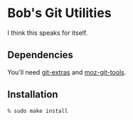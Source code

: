 # Bob's Git Utilities

I think this speaks for itself.

## Dependencies

You'll need [git-extras](https://github.com/tj/git-extras) and [moz-git-tools](https://github.com/mozilla/moz-git-tools).

## Installation

```bash
% sudo make install
```
